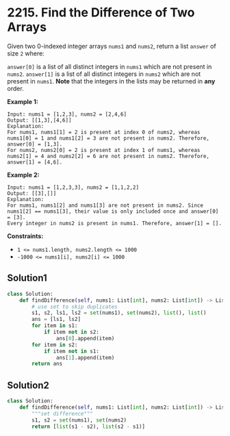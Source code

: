 # 2215. Find the Difference of Two Arrays

Given two 0-indexed integer arrays `nums1` and `nums2`, return a list `answer` of size `2` where:

`answer[0]` is a list of all distinct integers in `nums1` which are not present in `nums2`.
`answer[1]` is a list of all distinct integers in `nums2` which are not present in `nums1`.
**Note** that the integers in the lists may be returned in **any** order.

 

**Example 1:**

```
Input: nums1 = [1,2,3], nums2 = [2,4,6]
Output: [[1,3],[4,6]]
Explanation:
For nums1, nums1[1] = 2 is present at index 0 of nums2, whereas nums1[0] = 1 and nums1[2] = 3 are not present in nums2. Therefore, answer[0] = [1,3].
For nums2, nums2[0] = 2 is present at index 1 of nums1, whereas nums2[1] = 4 and nums2[2] = 6 are not present in nums2. Therefore, answer[1] = [4,6].
```

**Example 2:**
```
Input: nums1 = [1,2,3,3], nums2 = [1,1,2,2]
Output: [[3],[]]
Explanation:
For nums1, nums1[2] and nums1[3] are not present in nums2. Since nums1[2] == nums1[3], their value is only included once and answer[0] = [3].
Every integer in nums2 is present in nums1. Therefore, answer[1] = [].
```

**Constraints:**
* `1 <= nums1.length, nums2.length <= 1000`
* `-1000 <= nums1[i], nums2[i] <= 1000`

## Solution1
```python
class Solution:
    def findDifference(self, nums1: List[int], nums2: List[int]) -> List[List[int]]:
        # use set to skip duplicates
        s1, s2, ls1, ls2 = set(nums1), set(nums2), list(), list()
        ans = [ls1, ls2] 
        for item in s1:
            if item not in s2:
                ans[0].append(item)
        for item in s2:
            if item not in s1:
                ans[1].append(item)
        return ans
```

## Solution2
```python
class Solution:
    def findDifference(self, nums1: List[int], nums2: List[int]) -> List[List[int]]:
        """set difference"""
        s1, s2 = set(nums1), set(nums2)
        return [list(s1 - s2), list(s2 - s1)]
```